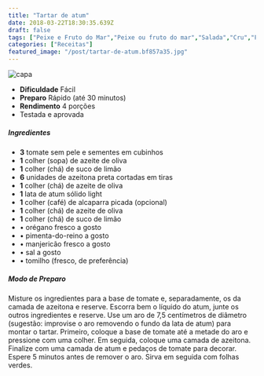 ```yaml
---
title: "Tartar de atum"
date: 2018-03-22T18:30:35.639Z
draft: false
tags: ["Peixe e Fruto do Mar","Peixe ou fruto do mar","Salada","Cru","Francesa","Páscoa"]
categories: ["Receitas"]
featured_image: "/post/tartar-de-atum.bf857a35.jpg"
---
```


![capa](/post/tartar-de-atum.bf857a35.jpg)

*   **Dificuldade** Fácil
*   **Preparo** Rápido (até 30 minutos)
*   **Rendimento** 4 porções
*   Testada e aprovada
    

##### Ingredientes

*   **3** tomate sem pele e sementes em cubinhos
*   **1** colher (sopa) de azeite de oliva
*   **1** colher (chá) de suco de limão
*   **6** unidades de azeitona preta cortadas em tiras
*   **1** colher (chá) de azeite de oliva
*   **1** lata de atum sólido light
*   **1** colher (café) de alcaparra picada (opcional)
*   **1** colher (chá) de azeite de oliva
*   **1** colher (chá) de suco de limão
*   • orégano fresco a gosto
*   • pimenta-do-reino a gosto
*   • manjericão fresco a gosto
*   • sal a gosto
*   • tomilho (fresco, de preferência)

##### Modo de Preparo

Misture os ingredientes para a base de tomate e, separadamente, os da camada de azeitona e reserve. Escorra bem o líquido do atum, junte os outros ingredientes e reserve. Use um aro de 7,5 centímetros de diâmetro (sugestão: improvise o aro removendo o fundo da lata de atum) para montar o tartar. Primeiro, coloque a base de tomate até a metade do aro e pressione com uma colher. Em seguida, coloque uma camada de azeitona. Finalize com uma camada de atum e pedaços de tomate para decorar. Espere 5 minutos antes de remover o aro. Sirva em seguida com folhas verdes.
